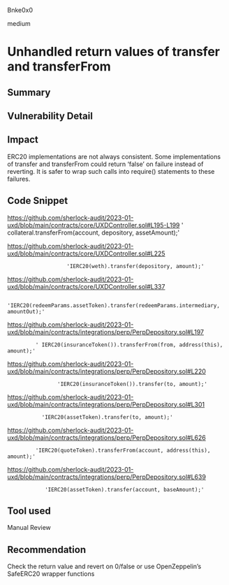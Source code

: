 Bnke0x0

medium

# Unhandled return values of transfer and transferFrom

## Summary

## Vulnerability Detail

## Impact
ERC20 implementations are not always consistent. Some implementations of transfer and transferFrom could return ‘false’ on failure instead of reverting. It is safer to wrap such calls into require() statements to these failures.
## Code Snippet
https://github.com/sherlock-audit/2023-01-uxd/blob/main/contracts/core/UXDController.sol#L195-L199
               '  collateral.transferFrom(account, depository, assetAmount);'

https://github.com/sherlock-audit/2023-01-uxd/blob/main/contracts/core/UXDController.sol#L225

                       'IERC20(weth).transfer(depository, amount);'

https://github.com/sherlock-audit/2023-01-uxd/blob/main/contracts/core/UXDController.sol#L337

                          'IERC20(redeemParams.assetToken).transfer(redeemParams.intermediary, amountOut);'

https://github.com/sherlock-audit/2023-01-uxd/blob/main/contracts/integrations/perp/PerpDepository.sol#L197

             ' IERC20(insuranceToken()).transferFrom(from, address(this), amount);'

https://github.com/sherlock-audit/2023-01-uxd/blob/main/contracts/integrations/perp/PerpDepository.sol#L220
                  
                    'IERC20(insuranceToken()).transfer(to, amount);'

https://github.com/sherlock-audit/2023-01-uxd/blob/main/contracts/integrations/perp/PerpDepository.sol#L301

               'IERC20(assetToken).transfer(to, amount);'

https://github.com/sherlock-audit/2023-01-uxd/blob/main/contracts/integrations/perp/PerpDepository.sol#L626

             'IERC20(quoteToken).transferFrom(account, address(this), amount);'

https://github.com/sherlock-audit/2023-01-uxd/blob/main/contracts/integrations/perp/PerpDepository.sol#L639

                'IERC20(assetToken).transfer(account, baseAmount);'


## Tool used

Manual Review

## Recommendation
Check the return value and revert on 0/false or use OpenZeppelin’s SafeERC20 wrapper functions